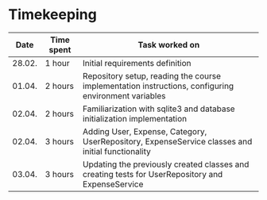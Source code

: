 # Timekeeping

| Date | Time spent | Task worked on |
|------|------------|----------------|
|28.02.| 1 hour     | Initial requirements definition|
|01.04.| 2 hours    | Repository setup, reading the course implementation instructions, configuring environment variables|
|02.04.| 2 hours    | Familiarization with sqlite3 and database initialization implementation|
|02.04.| 3 hours    | Adding User, Expense, Category, UserRepository, ExpenseService classes and initial functionality|
|03.04.| 3 hours    | Updating the previously created classes and creating tests for UserRepository and ExpenseService|
